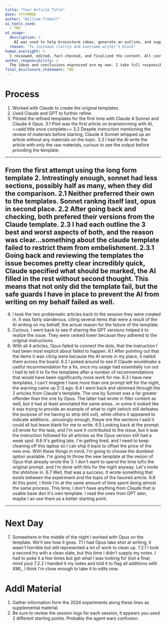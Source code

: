 ```yaml
---
title: "Your Article Title"
date: YYYYMMDD
author: "William Trekell"
ai_tools_used:
  - TBD
ai_usage:
  description: >
    AI was used to help brainstorm ideas, generate an outline, and suggest alternative phrasings.
  reason: "To increase clarity and overcome writer’s block"
human_oversight: >
  I reviewed, edited, fact-checked, and finalized the content. All content decisions were made by me.
author_responsibility: >
  The ideas and conclusions expressed are my own. I take full responsibility for the article’s accuracy and integrity.
final_disclosure_statement: TBD
---
```


# Process
1. Worked with Claude to create the original templates.
2. Used Claude and GPT to further refine.
3. Piloted the refined templates for the first time with Claude 4 Sonnet and Claude 4 Opus.
3.1 Pilot was the first article on brainstorming with AI, ==add title once complete==
3.2 Despite instruction mentioning the review of materials before starting, Claude 4 Sonnet whipped up an article without any materials on the topic.
3.3 I had the AI write the article with only the raw materials, curious to see the output before providing the template.
---
From the first attempt using the long form template
2. Intrestingly enough, sonnet had less sections, possibly half as many, when they did the comparison.
2.1 Neither preferred their own to the templates. Sonnet rankng itself last, opus in second place.
2.2 After going back and checking, both prefered their versions from the Claude template.
2.3 I had each outline the 3 best and worst aspects of both, and the reason was clear...something about the claude template failed to restrict them from embelishment.
2.3.1 Going back and reviewing the templates the issue becomes pretty clear incredibly quick, Claude specified what should be marked, the AI filled in the rest without second thought. This means that not only did the template fail, but the safe guards I have in place to prevent the AI from writing on my behalf failed as well.
---
4. I took the two problematic articles back to the session they were created in. It was fairly slanderous, citing several items that were a result of the AI writing on my behalf, the actual reason for the failure of the template.
5. Curious, I went back to see if sharing the GPT versions helped it to realize the issue. They were ranked lower because they adhered to the original instructions.
6. With all 4 articles, Opus failed to connect the dots, that the instruction I had been most explicit about failed to happen.
6.1 After pointing out that the items it was citing were because the AI wrote in my place, it nailed them across the board.
6.2 I poked around to see if Claude wouldmake a useful recommendation for a fix, once my usage had essentially run out I had to tell it to fix the templates after a number of recommendations that would have been significantly more work for me.
6.3 I have new templates, I can't imagine I have more than one prompt left for the night, the warning came up 2-3 ago. 
6.4 I went back and skimmed through the 2 articles from Claude's template. The one by Sonnet was a far greater offender than the one by Opus. The latter had wrote in filler content as well, but it had at least annotated the same areas...in some it looked like it was trying to provide an example of what to right (which still defeates the purpose of me having to strip shit out), while others it appeared to indicate additions...amusingly enough, theyw ere the sections I said it could all but leave blank for me to write.
6.5 Looking back at the prompt o3 wrote for the task, and I'm sure it contributed to the issue, but it was the instruction followed for all articles so the Opus version still had a weak spot.
6.6 It's getting late, I'm getting tired, and I need to keep cleaning off this laptop so I can ship it back to offset the price of the new one. With these things in mind, I'm going to choose the dumbest option available. I'm going to throw the new template at the vesion of Opus that already wrote the 3. I don't want to spend the time tofix the original prompt, and I'm done with this for the night anyway. Let's invite the shitshow in.
6.7 Well, that was a success. It wrote something that exists between the experiment and the topis of the favored article. 
6.8 At this point, I think I'm at the same amount of time spent doing almost the same process. This time, I don't have anything from Claude that is usable base don it's own template. I read the ones from GPT later, maybe I an use them as a better starting point.
---
# Next Day
7. Somewhere in the middle of the night I worked with Opus on the template. We'll see how it goes.
7.1 I had Opus take shot at writing, it wasn't horrible but still represented a lot of work to clean up.
7.2.1 I took a second try with a clean slate, but this time I didn't supply my notes. I had to poke it a few times but got what I was looking for (not a final, mind you)
7.2.2 I handed it my notes and told it to flag all additions with XML, I think I'm close enough to take it to edits now.

# Addl Material
1. Gather information form the 2024 experiments along these lines as supplemental material.
2. Be sure to review the session logs for each session, it appears you used 2 different starting points. Probably the agent wars confusion.